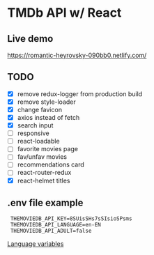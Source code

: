 # TMDb API w/ React

## Live demo

https://romantic-heyrovsky-090bb0.netlify.com/

## TODO

* [x] remove redux-logger from production build
* [x] remove style-loader
* [x] change favicon
* [x] axios instead of fetch
* [x] search input
* [ ] responsive
* [ ] react-loadable
* [ ] favorite movies page
* [ ] fav/unfav movies
* [ ] recommendations card
* [ ] react-router-redux
* [x] react-helmet titles

## .env file example

     THEMOVIEDB_API_KEY=8SUisSHs7sSIsioSPsms
     THEMOVIEDB_API_LANGUAGE=en-EN
     THEMOVIEDB_API_ADULT=false

[Language variables](https://developers.themoviedb.org/3/getting-started/languages)
